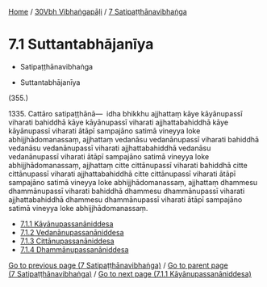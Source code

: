 
[Home](/) / [30Vbh Vibhaṅgapāḷi](../../30Vbh.md) / [7 Satipaṭṭhānavibhaṅga](../7.md)

# 7.1 Suttantabhājanīya

* Satipaṭṭhānavibhaṅga

* Suttantabhājanīya

(355.)

1335\. Cattāro satipaṭṭhānā—  idha bhikkhu ajjhattaṃ kāye kāyānupassī viharati bahiddhā kāye kāyānupassī viharati ajjhattabahiddhā kāye kāyānupassī viharati ātāpī sampajāno satimā vineyya loke abhijjhādomanassaṃ, ajjhattaṃ vedanāsu vedanānupassī viharati bahiddhā vedanāsu vedanānupassī viharati ajjhattabahiddhā vedanāsu vedanānupassī viharati ātāpī sampajāno satimā vineyya loke abhijjhādomanassaṃ, ajjhattaṃ citte cittānupassī viharati bahiddhā citte cittānupassī viharati ajjhattabahiddhā citte cittānupassī viharati ātāpī sampajāno satimā vineyya loke abhijjhādomanassaṃ, ajjhattaṃ dhammesu dhammānupassī viharati bahiddhā dhammesu dhammānupassī viharati ajjhattabahiddhā dhammesu dhammānupassī viharati ātāpī sampajāno satimā vineyya loke abhijjhādomanassaṃ.

* [7.1.1 Kāyānupassanāniddesa](7.1/7.1.1.md)
* [7.1.2 Vedanānupassanāniddesa](7.1/7.1.2.md)
* [7.1.3 Cittānupassanāniddesa](7.1/7.1.3.md)
* [7.1.4 Dhammānupassanāniddesa](7.1/7.1.4.md)

[Go to previous page (7 Satipaṭṭhānavibhaṅga)](../7.md) / [Go to parent page (7 Satipaṭṭhānavibhaṅga)](../7.md) / [Go to next page (7.1.1 Kāyānupassanāniddesa)](7.1/7.1.1.md)


